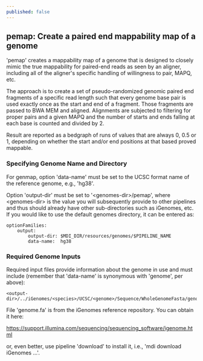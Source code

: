 ```yaml
---
published: false
---
```


## pemap: Create a paired end mappability map of a genome

'pemap' creates a mappability map of a genome that is
designed to closely mimic the true mappability for paired-end
reads as seen by an aligner, including all of the aligner's
specific handling of willingness to pair, MAPQ, etc.

The approach is to create a set of pseudo-randomized
genomic paired end fragments of a specific read length
such that every genome base pair is used exactly once as the 
start and end of a fragment. Those fragments are passed to
BWA MEM and aligned. Alignments are subjected to filtering
for proper pairs and a given MAPQ and the number of starts 
and ends falling at each base is counted and divided by 2.

Result are reported as a bedgraph of runs of values that
are always 0, 0.5 or 1, depending on whether the start 
and/or end positions at that based proved mappable.

### Specifying Genome Name and Directory

For genmap, option 'data-name' must be set to the
UCSC format name of the reference genome, e.g., 'hg38'.

Option 'output-dir' must be set to '\<genomes-dir\>/pemap',
where \<genomes-dir\> is the value you will subsequently
provide to other pipelines and thus should already have
other sub-directories such as iGenomes, etc. If you would 
like to use the default genomes directory, it can be entered as:

```
optionFamilies:
    output:
        output-dir: $MDI_DIR/resources/genomes/$PIPELINE_NAME 
        data-name:  hg38
```

### Required Genome Inputs

Required input files provide information about the genome
in use and must include (remember that 'data-name' is
synonymous with 'genome', per above):

```
<output-dir>/../iGenomes/<species>/UCSC/<genome>/Sequence/WholeGenomeFasta/genome.fa
```

File 'genome.fa' is from the iGenomes reference repository.
You can obtain it here:

<https://support.illumina.com/sequencing/sequencing_software/igenome.html>

or, even better, use pipeline 'download' to install it, i.e., 
'mdi download iGenomes ...'.
